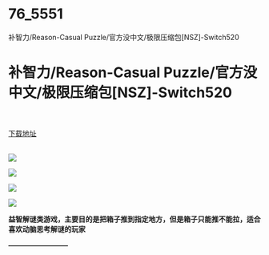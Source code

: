 # 76_5551
补智力/Reason-Casual Puzzle/官方没中文/极限压缩包[NSZ]-Switch520
# 补智力/Reason-Casual Puzzle/官方没中文/极限压缩包[NSZ]-Switch520
 <br/></br>
[下载地址](https://www.switch520.cc/article/5551 "下载地址")
<br/></br>

<p><span><strong><img src="https://ae01.alicdn.com/kf/U05d8d6c109334e3487fca25d949c5cf46.jpg"></strong></span></p>
<p><span><strong><img src="https://ae01.alicdn.com/kf/U736ec423769b418cbea00b0340988e264.jpg"></strong></span></p>
<p><span><strong><img src="https://ae01.alicdn.com/kf/Ue2f3569a69334a97aa4921a27a6a4a447.jpg"></strong></span></p>
<p><span><strong><img src="https://ae01.alicdn.com/kf/Uf51a3a3c560d435db88bb9881fec36b4h.jpg"></strong></span></p>
<p></p>
<p><span><strong>益智解谜类游戏，主要目的是把箱子推到指定地方，但是箱子只能推不能拉，适合喜欢动脑思考解谜的玩家</strong></span></p>
<p><span><strong>————————–</strong></span></p>
